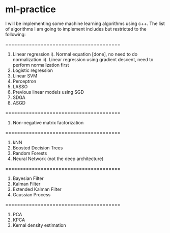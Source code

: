 # ml-practice

I will be implementing some machine learning algorithms using c++. The list of algorithms I am going to implement includes but restricted to the following:

=======================================
1. Linear regression
i). Normal equation [done], no need to do normalization
ii). Linear regression using gradient descent, need to perform normalization first
2. Logistic regression
3. Linear SVM
4. Perceptron
5. LASSO
6. Previous linear models using SGD
7. SDGA
8. ASGD

=======================================
1. Non-negative matrix factorization

=======================================
1. kNN
2. Boosted Decision Trees
3. Random Forests
4. Neural Network (not the deep architecture)

=======================================
1. Bayesian Filter
2. Kalman Filter
3. Extended Kalman Filter
4. Gaussian Process

=======================================
1. PCA
2. KPCA
3. Kernal density estimation
